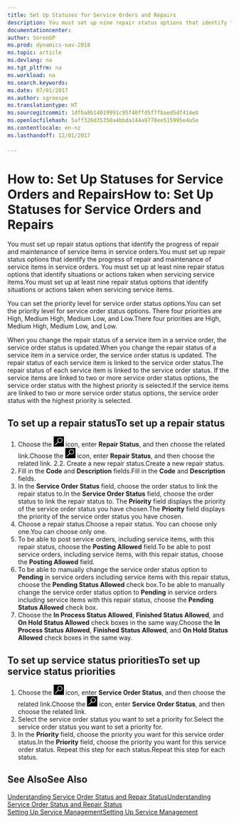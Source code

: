 ```yaml
---
title: Set Up Statuses for Service Orders and Repairs
description: You must set up nine repair status options that identify the progress of repair and maintenance of service items in service orders.
documentationcenter: 
author: SorenGP
ms.prod: dynamics-nav-2018
ms.topic: article
ms.devlang: na
ms.tgt_pltfrm: na
ms.workload: na
ms.search.keywords: 
ms.date: 07/01/2017
ms.author: sgroespe
ms.translationtype: HT
ms.sourcegitcommit: 1dfba8b14019991c95f40ffd5f7fbaed5df414eb
ms.openlocfilehash: 5aff326d35350a4bbda144a9778ee515995e4a5e
ms.contentlocale: en-nz
ms.lasthandoff: 12/01/2017

---
```

# <a name="how-to-set-up-statuses-for-service-orders-and-repairs"></a><span data-ttu-id="8e8b5-103">How to: Set Up Statuses for Service Orders and Repairs</span><span class="sxs-lookup"><span data-stu-id="8e8b5-103">How to: Set Up Statuses for Service Orders and Repairs</span></span>
<span data-ttu-id="8e8b5-104">You must set up repair status options that identify the progress of repair and maintenance of service items in service orders.</span><span class="sxs-lookup"><span data-stu-id="8e8b5-104">You must set up repair status options that identify the progress of repair and maintenance of service items in service orders.</span></span> <span data-ttu-id="8e8b5-105">You must set up at least nine repair status options that identify situations or actions taken when servicing service items.</span><span class="sxs-lookup"><span data-stu-id="8e8b5-105">You must set up at least nine repair status options that identify situations or actions taken when servicing service items.</span></span>  

<span data-ttu-id="8e8b5-106">You can set the priority level for service order status options.</span><span class="sxs-lookup"><span data-stu-id="8e8b5-106">You can set the priority level for service order status options.</span></span> <span data-ttu-id="8e8b5-107">There four priorities are High, Medium High, Medium Low, and Low.</span><span class="sxs-lookup"><span data-stu-id="8e8b5-107">There four priorities are High, Medium High, Medium Low, and Low.</span></span>  
  
<span data-ttu-id="8e8b5-108">When you change the repair status of a service item in a service order, the service order status is updated.</span><span class="sxs-lookup"><span data-stu-id="8e8b5-108">When you change the repair status of a service item in a service order, the service order status is updated.</span></span> <span data-ttu-id="8e8b5-109">The repair status of each service item is linked to the service order status.</span><span class="sxs-lookup"><span data-stu-id="8e8b5-109">The repair status of each service item is linked to the service order status.</span></span> <span data-ttu-id="8e8b5-110">If the service items are linked to two or more service order status options, the service order status with the highest priority is selected.</span><span class="sxs-lookup"><span data-stu-id="8e8b5-110">If the service items are linked to two or more service order status options, the service order status with the highest priority is selected.</span></span>  

## <a name="to-set-up-a-repair-status"></a><span data-ttu-id="8e8b5-111">To set up a repair status</span><span class="sxs-lookup"><span data-stu-id="8e8b5-111">To set up a repair status</span></span>  
1. <span data-ttu-id="8e8b5-112">Choose the ![Search for Page or Report](media/ui-search/search_small.png "Search for Page or Report icon") icon, enter **Repair Status**, and then choose the related link.</span><span class="sxs-lookup"><span data-stu-id="8e8b5-112">Choose the ![Search for Page or Report](media/ui-search/search_small.png "Search for Page or Report icon") icon, enter **Repair Status**, and then choose the related link.</span></span> <span data-ttu-id="8e8b5-113">2.</span><span class="sxs-lookup"><span data-stu-id="8e8b5-113">2.</span></span> <span data-ttu-id="8e8b5-114">Create a new repair status.</span><span class="sxs-lookup"><span data-stu-id="8e8b5-114">Create a new repair status.</span></span>  
3. <span data-ttu-id="8e8b5-115">Fill in the **Code** and **Description** fields.</span><span class="sxs-lookup"><span data-stu-id="8e8b5-115">Fill in the **Code** and **Description** fields.</span></span>  
4. <span data-ttu-id="8e8b5-116">In the **Service Order Status** field, choose the order status to link the repair status to.</span><span class="sxs-lookup"><span data-stu-id="8e8b5-116">In the **Service Order Status** field, choose the order status to link the repair status to.</span></span> <span data-ttu-id="8e8b5-117">The **Priority** field displays the priority of the service order status you have chosen.</span><span class="sxs-lookup"><span data-stu-id="8e8b5-117">The **Priority** field displays the priority of the service order status you have chosen.</span></span>  
5. <span data-ttu-id="8e8b5-118">Choose a repair status.</span><span class="sxs-lookup"><span data-stu-id="8e8b5-118">Choose a repair status.</span></span> <span data-ttu-id="8e8b5-119">You can choose only one.</span><span class="sxs-lookup"><span data-stu-id="8e8b5-119">You can choose only one.</span></span>  
6. <span data-ttu-id="8e8b5-120">To be able to post service orders, including service items, with this repair status, choose the **Posting Allowed** field.</span><span class="sxs-lookup"><span data-stu-id="8e8b5-120">To be able to post service orders, including service items, with this repair status, choose the **Posting Allowed** field.</span></span>  
7. <span data-ttu-id="8e8b5-121">To be able to manually change the service order status option to **Pending** in service orders including service items with this repair status, choose the **Pending Status Allowed** check box.</span><span class="sxs-lookup"><span data-stu-id="8e8b5-121">To be able to manually change the service order status option to **Pending** in service orders including service items with this repair status, choose the **Pending Status Allowed** check box.</span></span>  
8. <span data-ttu-id="8e8b5-122">Choose the **In Process Status Allowed**, **Finished Status Allowed**, and **On Hold Status Allowed** check boxes in the same way.</span><span class="sxs-lookup"><span data-stu-id="8e8b5-122">Choose the **In Process Status Allowed**, **Finished Status Allowed**, and **On Hold Status Allowed** check boxes in the same way.</span></span>
  
## <a name="to-set-up-service-status-priorities"></a><span data-ttu-id="8e8b5-123">To set up service status priorities</span><span class="sxs-lookup"><span data-stu-id="8e8b5-123">To set up service status priorities</span></span>  
1. <span data-ttu-id="8e8b5-124">Choose the ![Search for Page or Report](media/ui-search/search_small.png "Search for Page or Report icon") icon, enter **Service Order Status**, and then choose the related link.</span><span class="sxs-lookup"><span data-stu-id="8e8b5-124">Choose the ![Search for Page or Report](media/ui-search/search_small.png "Search for Page or Report icon") icon, enter **Service Order Status**, and then choose the related link.</span></span>  
2. <span data-ttu-id="8e8b5-125">Select the service order status you want to set a priority for.</span><span class="sxs-lookup"><span data-stu-id="8e8b5-125">Select the service order status you want to set a priority for.</span></span>  
3. <span data-ttu-id="8e8b5-126">In the **Priority** field, choose the priority you want for this service order status.</span><span class="sxs-lookup"><span data-stu-id="8e8b5-126">In the **Priority** field, choose the priority you want for this service order status.</span></span> <span data-ttu-id="8e8b5-127">Repeat this step for each status.</span><span class="sxs-lookup"><span data-stu-id="8e8b5-127">Repeat this step for each status.</span></span>  
  
## <a name="see-also"></a><span data-ttu-id="8e8b5-128">See Also</span><span class="sxs-lookup"><span data-stu-id="8e8b5-128">See Also</span></span>  
[<span data-ttu-id="8e8b5-129">Understanding Service Order Status and Repair Status</span><span class="sxs-lookup"><span data-stu-id="8e8b5-129">Understanding Service Order Status and Repair Status</span></span>]()  
[<span data-ttu-id="8e8b5-130">Setting Up Service Management</span><span class="sxs-lookup"><span data-stu-id="8e8b5-130">Setting Up Service Management</span></span>](service-setup-service.md)  

